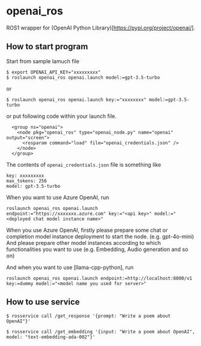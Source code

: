 openai_ros
==========

ROS1 wrapper for (OpenAI Python Library)[https://pypi.org/project/openai/].

How to start program
--------------------

Start from sample lamuch file
```
$ export OPENAI_API_KEY="xxxxxxxxx"
$ roslaunch openai_ros openai.launch model:=gpt-3.5-turbo
```

or

```
$ roslaunch openai_ros openai.launch key:="xxxxxxxx" model:=gpt-3.5-turbo
```

or put following code within your launch file.
```
  <group ns="openai">
    <node pkg="openai_ros" type="openai_node.py" name="openai" output="screen">
      <rosparam command="load" file="openai_credentials.json" />
    </node>
  </group>
```
The contents of `openai_credentials.json` file is something like
```
key: xxxxxxxxx
max_tokens: 256
model: gpt-3.5-turbo
```

When you want to use Azure OpenAI, run

```
roslaunch openai_ros openai.launch endpoint:="https://xxxxxxx.azure.com" key:="<api key>" model:="<deployed chat model instance name>"  
```

When you use Azure OpenAI, firstly please prepare some chat or completion model instance deployment to start the node. (e.g. gpt-4o-mini)
And please prepare other model instances according to which functionalities you want to use (e.g. Embedding, Audio generation and so on)


And when you want to use [llama-cpp-python], run

```
roslaunch openai_ros openai.launch endpoint:=http://localhost:8000/v1 key:=dummy model:="<model name you used for server>"
```

How to use service
------------------

```
$ rosservice call /get_response '{prompt: "Write a poem about OpenAI"}'
```

```
$ rosservice call /get_embedding '{input: "Write a poem about OpenAI", model: "text-embedding-ada-002"}'
```

